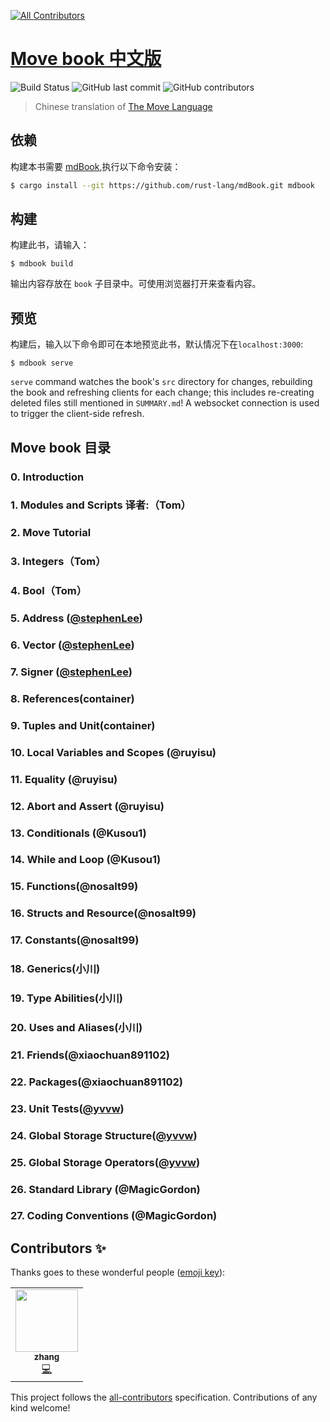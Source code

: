 
<!-- ALL-CONTRIBUTORS-BADGE:START - Do not remove or modify this section -->
[![All Contributors](https://img.shields.io/badge/all_contributors-1-orange.svg?style=flat-square)](#contributors-)
<!-- ALL-CONTRIBUTORS-BADGE:END -->
# [Move book 中文版](https://movechina.github.io/move-book-zh/)

![Build Status](https://github.com/movechina/move-book-zh/workflows/CI/badge.svg)
![GitHub last commit](https://img.shields.io/github/last-commit/movechina/move-book-zh?color=gold)
![GitHub contributors](https://img.shields.io/github/contributors/movechina/move-book-zh?color=pink)

> Chinese translation of [The Move Language][github-en]

[github-en]: https://github.com/move-language/move

## 依赖

构建本书需要 [mdBook],执行以下命令安装：

[mdBook]: https://github.com/rust-lang-nursery/mdBook

```bash
$ cargo install --git https://github.com/rust-lang/mdBook.git mdbook
```

## 构建

构建此书，请输入：

```
$ mdbook build
```

输出内容存放在 `book` 子目录中。可使用浏览器打开来查看内容。

## 预览

构建后，输入以下命令即可在本地预览此书，默认情况下在`localhost:3000`:

```
$ mdbook serve
```

`serve` command watches the book's `src` directory for changes, rebuilding the book and refreshing clients for each change; this includes re-creating deleted files still mentioned in `SUMMARY.md`! A websocket connection is used to trigger the client-side refresh.


## Move book 目录

### 0. Introduction

### 1. Modules and Scripts  译者:（Tom）

### 2. Move Tutorial

### 3. Integers（Tom）

### 4. Bool（Tom）

### 5. Address ([@stephenLee](https://github.com/stephenLee))

### 6. Vector ([@stephenLee](https://github.com/stephenLee))

### 7. Signer ([@stephenLee](https://github.com/stephenLee))

### 8. References(container)

### 9. Tuples and Unit(container)

### 10. Local Variables and Scopes (@ruyisu)

### 11. Equality (@ruyisu)

### 12. Abort and Assert (@ruyisu)

### 13. Conditionals (@Kusou1)

### 14. While and Loop (@Kusou1)

### 15. Functions(@nosalt99)

### 16. Structs and Resource(@nosalt99)

### 17. Constants(@nosalt99)

### 18. Generics(小川)

### 19. Type Abilities(小川)

### 20. Uses and Aliases(小川)

### 21. Friends(@xiaochuan891102)

### 22. Packages(@xiaochuan891102)

### 23. Unit Tests([@yvvw](https://github.com/yvvw))

### 24. Global Storage Structure([@yvvw](https://github.com/yvvw))

### 25. Global Storage Operators([@yvvw](https://github.com/yvvw))

### 26. Standard Library (@MagicGordon)

### 27. Coding Conventions (@MagicGordon)

## Contributors ✨

Thanks goes to these wonderful people ([emoji key](https://allcontributors.org/docs/en/emoji-key)):

<!-- ALL-CONTRIBUTORS-LIST:START - Do not remove or modify this section -->
<!-- prettier-ignore-start -->
<!-- markdownlint-disable -->
<table>
  <tr>
    <td align="center"><a href="https://github.com/Kusou1"><img src="https://avatars.githubusercontent.com/u/57334674?v=4?s=100" width="100px;" alt=""/><br /><sub><b>zhang</b></sub></a><br /><a href="https://github.com/movechina/move-book-zh/commits?author=Kusou1" title="Code">💻</a></td>
  </tr>
</table>

<!-- markdownlint-restore -->
<!-- prettier-ignore-end -->

<!-- ALL-CONTRIBUTORS-LIST:END -->

This project follows the [all-contributors](https://github.com/all-contributors/all-contributors) specification. Contributions of any kind welcome!